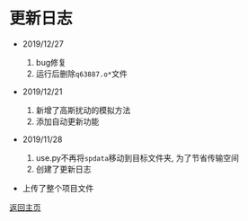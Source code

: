 # 更新日志

* 2019/12/27

  1. bug修复
  2. 运行后删除`q63887.o*`文件

* 2019/12/21

  1. 新增了高斯扰动的模拟方法
  2. 添加自动更新功能

* 2019/11/28

  1. use.py不再将`spdata`移动到目标文件夹, 为了节省传输空间
  2. 创建了更新日志

  

* 上传了整个项目文件



[返回主页](./readme.md)